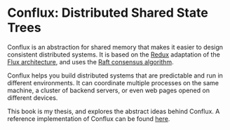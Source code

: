 Conflux: Distributed Shared State Trees
=======================================

Conflux is an abstraction for shared memory that makes it easier to design consistent distributed systems. It is based on the [Redux](http://redux.js.org) adaptation of the [Flux architecture](https://facebook.github.io/flux/docs/overview.html), and uses the [Raft consensus algorithm](http://raft.github.io).

Conflux helps you build distributed systems that are predictable and run in different environments. It can coordinate multiple processes on the same machine, a cluster of backend servers, or even web pages opened on different devices.

This book is my thesis, and explores the abstract ideas behind Conflux. A reference implementation of Conflux can be found [here](https://github.com/ben-ng/conflux).
